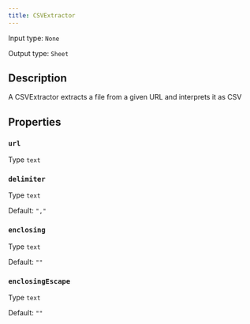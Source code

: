 ```yaml
---
title: CSVExtractor
---
```


<!-- Do NOT change this document as it is auto-generated from the language server -->

Input type: `None`

Output type: `Sheet`

## Description

A CSVExtractor extracts a file from a given URL and interprets it as CSV

## Properties

### `url`

Type `text`

### `delimiter`

Type `text`

Default: `","`

### `enclosing`

Type `text`

Default: `""`

### `enclosingEscape`

Type `text`

Default: `""`
